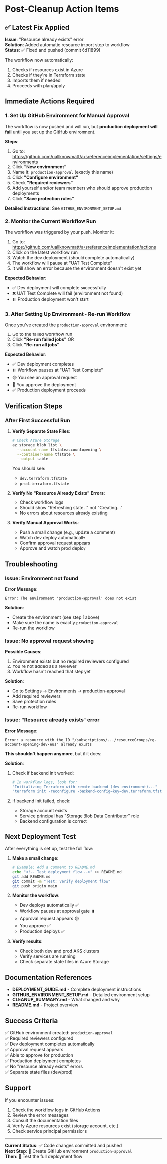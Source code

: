 # Post-Cleanup Action Items

## ✅ Latest Fix Applied

**Issue**: "Resource already exists" error  
**Solution**: Added automatic resource import step to workflow  
**Status**: ✅ Fixed and pushed (commit 6d11899)

The workflow now automatically:
1. Checks if resources exist in Azure
2. Checks if they're in Terraform state
3. Imports them if needed
4. Proceeds with plan/apply

## Immediate Actions Required

### 1. Set Up GitHub Environment for Manual Approval

The workflow is now pushed and will run, but **production deployment will fail** until you set up the GitHub environment.

**Steps**:
1. Go to: https://github.com/uallknowmatt/aksreferenceimplementation/settings/environments
2. Click **"New environment"**
3. Name it: `production-approval` (exactly this name)
4. Click **"Configure environment"**
5. Check **"Required reviewers"**
6. Add yourself and/or team members who should approve production deployments
7. Click **"Save protection rules"**

**Detailed Instructions**: See `GITHUB_ENVIRONMENT_SETUP.md`

### 2. Monitor the Current Workflow Run

The workflow was triggered by your push. Monitor it:

1. Go to: https://github.com/uallknowmatt/aksreferenceimplementation/actions
2. Click on the latest workflow run
3. Watch the dev deployment (should complete automatically)
4. The workflow will pause at "UAT Test Complete"
5. It will show an error because the environment doesn't exist yet

**Expected Behavior**:
- ✅ Dev deployment will complete successfully
- ❌ UAT Test Complete will fail (environment not found)
- ⏸️ Production deployment won't start

### 3. After Setting Up Environment - Re-run Workflow

Once you've created the `production-approval` environment:

1. Go to the failed workflow run
2. Click **"Re-run failed jobs"** OR
3. Click **"Re-run all jobs"**

**Expected Behavior**:
- ✅ Dev deployment completes
- ⏸️ Workflow pauses at "UAT Test Complete" 
- 🟡 You see an approval request
- 👤 You approve the deployment
- ✅ Production deployment proceeds

## Verification Steps

### After First Successful Run

1. **Verify Separate State Files**:
   ```bash
   # Check Azure Storage
   az storage blob list \
     --account-name tfstateaccountopening \
     --container-name tfstate \
     --output table
   ```
   
   You should see:
   - `dev.terraform.tfstate`
   - `prod.terraform.tfstate`

2. **Verify No "Resource Already Exists" Errors**:
   - Check workflow logs
   - Should show "Refreshing state..." not "Creating..."
   - No errors about resources already existing

3. **Verify Manual Approval Works**:
   - Push a small change (e.g., update a comment)
   - Watch dev deploy automatically
   - Confirm approval request appears
   - Approve and watch prod deploy

## Troubleshooting

### Issue: Environment not found

**Error Message**: 
```
Error: The environment 'production-approval' does not exist
```

**Solution**: 
- Create the environment (see step 1 above)
- Make sure the name is exactly `production-approval`
- Re-run the workflow

### Issue: No approval request showing

**Possible Causes**:
1. Environment exists but no required reviewers configured
2. You're not added as a reviewer
3. Workflow hasn't reached that step yet

**Solution**:
- Go to Settings → Environments → production-approval
- Add required reviewers
- Save protection rules
- Re-run workflow

### Issue: "Resource already exists" error

**Error Message**:
```
Error: a resource with the ID "/subscriptions/.../resourceGroups/rg-account-opening-dev-eus" already exists
```

**This shouldn't happen anymore**, but if it does:

**Solution**:
1. Check if backend init worked:
   ```bash
   # In workflow logs, look for:
   "Initializing Terraform with remote backend (dev environment)..."
   "terraform init -reconfigure -backend-config=key=dev.terraform.tfstate"
   ```

2. If backend init failed, check:
   - Storage account exists
   - Service principal has "Storage Blob Data Contributor" role
   - Backend configuration is correct

## Next Deployment Test

After everything is set up, test the full flow:

1. **Make a small change**:
   ```bash
   # Example: Add a comment to README.md
   echo "<!-- Test deployment flow -->" >> README.md
   git add README.md
   git commit -m "Test: verify deployment flow"
   git push origin main
   ```

2. **Monitor the workflow**:
   - Dev deploys automatically ✅
   - Workflow pauses at approval gate ⏸️
   - Approval request appears 🟡
   - You approve ✅
   - Production deploys ✅

3. **Verify results**:
   - Check both dev and prod AKS clusters
   - Verify services are running
   - Check separate state files in Azure Storage

## Documentation References

- **DEPLOYMENT_GUIDE.md** - Complete deployment instructions
- **GITHUB_ENVIRONMENT_SETUP.md** - Detailed environment setup
- **CLEANUP_SUMMARY.md** - What changed and why
- **README.md** - Project overview

## Success Criteria

✅ GitHub environment created: `production-approval`  
✅ Required reviewers configured  
✅ Dev deployment completes automatically  
✅ Approval request appears  
✅ Able to approve for production  
✅ Production deployment completes  
✅ No "resource already exists" errors  
✅ Separate state files (dev/prod)  

## Support

If you encounter issues:
1. Check the workflow logs in GitHub Actions
2. Review the error messages
3. Consult the documentation files
4. Verify Azure resources exist (storage account, etc.)
5. Check service principal permissions

---

**Current Status**: ✅ Code changes committed and pushed  
**Next Step**: 🎯 Create GitHub environment `production-approval`  
**Then**: 🚀 Test the full deployment flow
